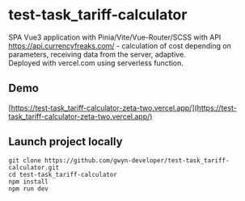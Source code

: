 # test-task_tariff-calculator

SPA Vue3 application with Pinia/Vite/Vue-Router/SCSS with API https://api.currencyfreaks.com/ - calculation of cost depending on parameters, receiving data from the server, adaptive.<br/>
Deployed with vercel.com using serverless function.

## Demo
[https://test-task_tariff-calculator-zeta-two.vercel.app/](https://test-task_tariff-calculator-zeta-two.vercel.app/)

## Launch project locally
```
git clone https://github.com/gwyn-developer/test-task_tariff-calculator.git
cd test-task_tariff-calculator
npm install
npm run dev
```